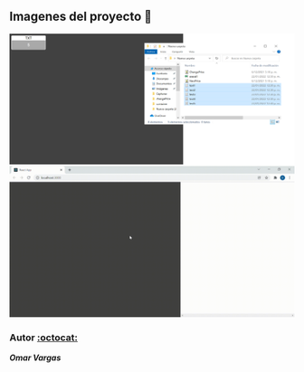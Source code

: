 ## Imagenes del proyecto :flower_playing_cards:

![image](./demo/img.png)  
![video](./demo/video.gif)

### Autor [:octocat:](https://github.com/OmarVargas235)

**_Omar Vargas_**
